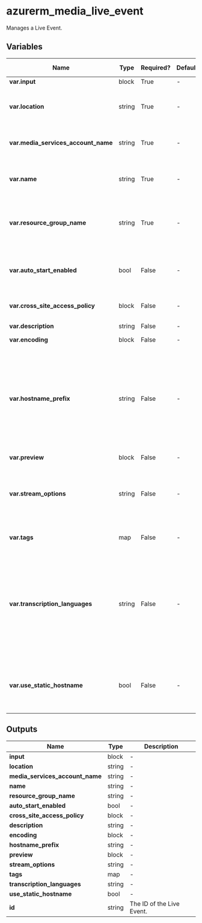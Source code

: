 # azurerm_media_live_event

Manages a Live Event.

## Variables

| Name | Type | Required? | Default  | possible values | Description |
| ---- | ---- | --------- | -------- | ----------- | ----------- |
| **var.input** | block | True | -  |  -  | A `input` block. | 
| **var.location** | string | True | -  |  -  | The Azure Region where the Live Event should exist. Changing this forces a new Live Event to be created. | 
| **var.media_services_account_name** | string | True | -  |  -  | The Media Services account name. Changing this forces a new Live Event to be created. | 
| **var.name** | string | True | -  |  -  | The name which should be used for this Live Event. Changing this forces a new Live Event to be created. | 
| **var.resource_group_name** | string | True | -  |  -  | The name of the Resource Group where the Live Event should exist. Changing this forces a new Live Event to be created. | 
| **var.auto_start_enabled** | bool | False | -  |  -  | The flag indicates if the resource should be automatically started on creation. Changing this forces a new resource to be created. | 
| **var.cross_site_access_policy** | block | False | -  |  -  | A `cross_site_access_policy` block. | 
| **var.description** | string | False | -  |  -  | A description for the live event. | 
| **var.encoding** | block | False | -  |  -  | A `encoding` block. | 
| **var.hostname_prefix** | string | False | -  |  -  | When `use_static_hostname` is set to true, the `hostname_prefix` specifies the first part of the hostname assigned to the live event preview and ingest endpoints. The final hostname would be a combination of this prefix, the media service account name and a short code for the Azure Media Services data center. | 
| **var.preview** | block | False | -  |  -  | A `preview` block. | 
| **var.stream_options** | string | False | -  |  `Default`, `LowLatency`, `LowLatencyV2`  | A list of options to use for the LiveEvent. Possible values are `Default`, `LowLatency`, `LowLatencyV2`. Please see more at this [document](https://learn.microsoft.com/en-us/azure/media-services/latest/live-event-latency-reference#lowlatency-and-lowlatencyv2-options). Changing this forces a new resource to be created. | 
| **var.tags** | map | False | -  |  -  | A mapping of tags which should be assigned to the Live Event. | 
| **var.transcription_languages** | string | False | -  |  -  | Specifies a list of languages (locale) to be used for speech-to-text transcription – it should match the spoken language in the audio track. The value should be in `BCP-47` format (e.g: `en-US`). [See the Microsoft Documentation for more information about the live transcription feature and the list of supported languages](https://go.microsoft.com/fwlink/?linkid=2133742 ). | 
| **var.use_static_hostname** | bool | False | -  |  -  | Specifies whether a static hostname would be assigned to the live event preview and ingest endpoints. Changing this forces a new Live Event to be created. | 



## Outputs

| Name | Type | Description |
| ---- | ---- | --------- | 
| **input** | block  | - | 
| **location** | string  | - | 
| **media_services_account_name** | string  | - | 
| **name** | string  | - | 
| **resource_group_name** | string  | - | 
| **auto_start_enabled** | bool  | - | 
| **cross_site_access_policy** | block  | - | 
| **description** | string  | - | 
| **encoding** | block  | - | 
| **hostname_prefix** | string  | - | 
| **preview** | block  | - | 
| **stream_options** | string  | - | 
| **tags** | map  | - | 
| **transcription_languages** | string  | - | 
| **use_static_hostname** | bool  | - | 
| **id** | string  | The ID of the Live Event. | 